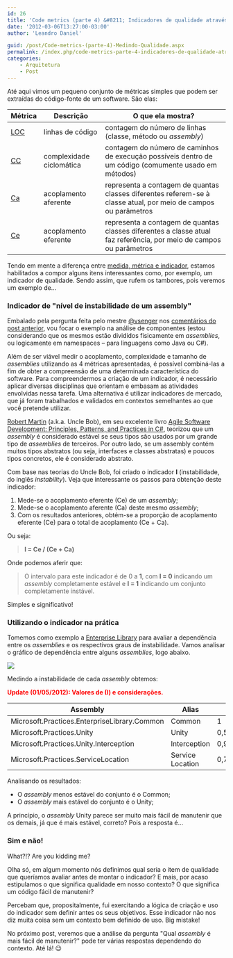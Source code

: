 ```yaml
---
id: 26
title: 'Code metrics (parte 4) &#8211; Indicadores de qualidade através de métricas'
date: '2012-03-06T13:27:00-03:00'
author: 'Leandro Daniel'

guid: /post/Code-metrics-(parte-4)-Medindo-Qualidade.aspx
permalink: /index.php/code-metrics-parte-4-indicadores-de-qualidade-atraves-de-metricas/
categories:
    - Arquitetura
    - Post
---
```


Até aqui vimos um pequeno conjunto de métricas simples que podem ser extraídas do código-fonte de um software. São elas:

| **Métrica** | **Descrição** | **O que ela mostra?** |
|---|---|---|
| [LOC](http://leandrodaniel.com/index.php/Code-metrics-(parte-2)-Conhecendo-algumas-metricas) | linhas de código | contagem do número de linhas (classe, método ou *assembly*) |
| [CC](http://leandrodaniel.com/index.php/Code-metrics-(parte-2)-Conhecendo-algumas-metricas) | complexidade ciclomática | contagem do número de caminhos de execução possíveis dentro de um código (comumente usado em métodos) |
| [Ca](http://leandrodaniel.com/index.php/Code-metrics-(parte-3)-Medindo-acoplamento) | acoplamento aferente | representa a contagem de quantas classes diferentes referem-se à classe atual, por meio de campos ou parâmetros |
| [Ce](http://leandrodaniel.com/index.php/Code-metrics-(parte-3)-Medindo-acoplamento) | acoplamento eferente | representa a contagem de quantas classes diferentes a classe atual faz referência, por meio de campos ou parâmetros |

Tendo em mente a diferença entre [medida, métrica e indicador](http://leandrodaniel.com/index.php/Code-metrics-(parte-1)-Um-aliado-do-arquiteto), estamos habilitados a compor alguns itens interessantes como, por exemplo, um indicador de qualidade. Sendo assim, que rufem os tambores, pois veremos um exemplo de…

### Indicador de "nível de instabilidade de um assembly"

Embalado pela pergunta feita pelo mestre [@vsenger](http://twitter.com/vsenger) nos [comentários do post anterior](http://leandrodaniel.com/index.php/Code-metrics-(parte-3)-Medindo-acoplamento.aspx#id_1d78d79a-252a-4160-86f4-96fc51a387d5), vou focar o exemplo na análise de componentes (estou considerando que os mesmos estão divididos fisicamente em *assemblies*, ou logicamente em namespaces – para linguagens como Java ou C#).

Além de ser viável medir o acoplamento, complexidade e tamanho de *assemblies* utilizando as 4 métricas apresentadas, é possível combiná-las a fim de obter a compreensão de uma determinada característica do software. Para compreendermos a criação de um indicador, é necessário aplicar diversas disciplinas que orientam e embasam as atividades envolvidas nessa tarefa. Uma alternativa é utilizar indicadores de mercado, que já foram trabalhados e validados em contextos semelhantes ao que você pretende utilizar.

[Robert Martin](http://www.objectmentor.com/omTeam/martin_r.html) (a.k.a. Uncle Bob), em seu excelente livro [Agile Software Development: Principles, Patterns, and Practices in C#](http://www.amazon.com/Principles-Patterns-Practices-Robert-Martin/dp/0131857258/), teorizou que um *assembly* é considerado estável se seus tipos são usados ​​por um grande tipo de *assemblies* de terceiros. Por outro lado, se um assembly contém muitos tipos abstratos (ou seja, interfaces e classes abstratas) e poucos tipos concretos, ele é considerado abstrato.

Com base nas teorias do Uncle Bob, foi criado o indicador **I** (instabilidade, do inglês *instability*). Veja que interessante os passos para obtenção deste indicador:

1. Mede-se o acoplamento eferente (Ce) de um *assembly*;
2. Mede-se o acoplamento aferente (Ca) deste mesmo *assembly*;
3. Com os resultados anteriores, obtém-se a proporção de acoplamento eferente (Ce) para o total de acoplamento (Ce + Ca).

Ou seja:

> **I = Ce / (Ce + Ca)**

Onde podemos aferir que:

> O intervalo para este indicador é de 0 a **1**, com **I = 0** indicando um *assembly* completamente estável e **I = 1** indicando um conjunto completamente instável.

Simples e significativo!

### Utilizando o indicador na prática

Tomemos como exemplo a [Enterprise Library](http://msdn.microsoft.com/en-us/library/ff648951) para avaliar a dependência entre os *assemblies* e os respectivos graus de instabilidade. Vamos analisar o gráfico de dependência entre alguns *assemblies*, logo abaixo.

![](http://leandrodaniel.com/pics/dependgraph.png)

Medindo a instabilidade de cada *assembly* obtemos:

<span style="color: #ff0000">**Update (01/05/2012): Valores de (I) e considerações.**</span>

| **Assembly** | **Alias** | **(I)** |
|---|---|---|
| Microsoft.Practices.EnterpriseLibrary.Common | Common | 1 |
| Microsoft.Practices.Unity | Unity | 0,54913 |
| Microsoft.Practices.Unity.Interception | Interception | 0,9759 |
| Microsoft.Practices.ServiceLocation | Service Location | 0,78261 |

Analisando os resultados:

- O *assembly* menos estável do conjunto é o Common;
- O *assembly* mais estável do conjunto é o Unity;

A princípio, o *assembly* Unity parece ser muito mais fácil de manutenir que os demais, já que é mais estável, correto? Pois a resposta é…

### Sim e não!

What?!? Are you kidding me?

Olha só, em algum momento nós definimos qual seria o item de qualidade que queríamos avaliar antes de montar o indicador? E mais, por acaso estipulamos o que significa qualidade em nosso contexto? O que significa um código fácil de manutenir?

Percebam que, propositalmente, fui exercitando a lógica de criação e uso do indicador sem definir antes os seus objetivos. Esse indicador não nos diz muita coisa sem um contexto bem definido de uso. Big mistake!

No próximo post, veremos que a análise da pergunta "Qual *assembly* é mais fácil de manutenir?" pode ter várias respostas dependendo do contexto. Até lá! 😉